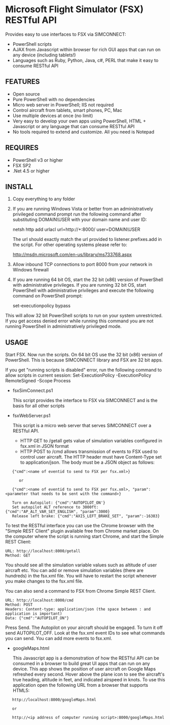 Microsoft Flight Simulator (FSX) RESTful API
============================================

Provides easy to use interfaces to FSX via SIMCONNECT:

* PowerShell scripts
* AJAX from Javascript within browser for rich GUI apps that can run on any device (including tablets!)
* Languages such as Ruby, Python, Java, c#, PERL that make it easy to consume RESTful API

FEATURES
--------
* Open source
* Pure PowerShell with no dependencies
* Micro web server in PowerShell; IIS not required
* Control aircraft from tablets, smart phones, PC, Mac
* Use multiple devices at once (no limit)
* Very easy to develop your own apps using PowerShell, HTML + Javascript or any language that can consume RESTful API
* No tools required to extend and customize. All you need is Notepad

REQUIRES
--------
* PowerShell v3 or higher
* FSX SP2
* .Net 4.5 or higher

INSTALL
-------

1. Copy everything to any folder

2. If you are running Windows Vista or better from an administratively privileged command prompt run the following command after substituting DOMAIN\USER with your domain name and user ID:
   
   netsh http add urlacl url=http://+:8000/ user=DOMAIN\USER
   
   The url should exactly match the url provided to listener.prefixes.add in the script. For other operating systems please refer to:
   
   http://msdn.microsoft.com/en-us/library/ms733768.aspx
    
3. Allow inbound TCP connections to port 8000 from your network in Windows firewall

4. If you are running 64 bit OS, start the 32 bit (x86) version of PowerShell with administrative privileges. If you are running 32 bit OS, start PowerShell with administrative privileges and execute the following command on PowerShell prompt:
    
   set-executionpolicy bypass
    
  This will allow 32 bit PowerShell scripts to run on your system unrestricted. If you get access denied error    while running this command you are not running PowerShell in administratively privileged mode.

USAGE
-----
Start FSX. Now run the scripts. On 64 bit OS use the 32 bit (x86) version of PowerShell. This is because SIMCONNECT library and FSX are 32 bit apps.

If you get "running scripts is disabled" error, run the following command to allow scripts in current session:
 Set-ExecutionPolicy -ExecutionPolicy RemoteSigned -Scope Process

* fsxSimConnect.ps1

   This script provides the interface to FSX via SIMCONNECT and is the basis for all other scripts
    
* fsxWebServer.ps1

   This script is a micro web server that serves SIMCONNECT over a RESTful API.
   * HTTP GET to /getall gets value of simulation variables configured in fsx.xml in JSON format
   * HTTP POST to /cmd allows transmission of events to FSX used to control user aircraft. The HTTP header must have Content-Type set to application/json. The body must be a JSON object as follows:

```
   {"cmd":<name of eventid to send to FSX per fsx.xml>}

      or

   {"cmd":<name of eventid to send to FSX per fsx.xml>, "param":<parameter that needs to be sent with the command>}

   Turn on Autopilot: {"cmd":"AUTOPILOT_ON'}
   Set autopilot ALT reference to 3000ft:  {"cmd":"AP_ALT_VAR_SET_ENGLISH", "param":3000}
   Release left brake: {"cmd":"AXIS_LEFT_BRAKE_SET", "param":-16383}
```

To test the RESTful interface you can use the Chrome browser with the "Simple REST Client" plugin available free from Chrome market place. On the computer where the script is running start Chrome, and start the Simple REST Client:
    
    URL: http://localhost:8000/getall
    Method: GET

You should see all the simulation variable values such as altitude of user aircraft etc. You can add or remove simulation variables (there are hundreds) in the fsx.xml file. You will have to restart the script whenever you make changes to the fsx.xml file.

You can also send a command to FSX from Chrome Simple REST Client.

    URL: http://localhost:8000/cmd
    Method: POST
    Headers: Content-type: application/json (the space between : and application is important)
    Data: {"cmd":"AUTOPILOT_ON"}

Press Send. The Autopilot on your aircraft should be engaged. To turn it off send AUTOPILOT_OFF. Look at the fsx.xml event IDs to see what commands you can send. You can add more events to fsx.xml.

* googleMaps.html
   
   This Javascript app is a demonstration of how the RESTful API can be consumed in a browser to build great UI apps that can run on any device. This app shows the position of user aircraft on Google Maps refreshed every second. Hover above the plane icon to see the aircraft's true heading, altitude in feet, and indicated airspeed in knots. To use this application open the following URL from a browser that supports HTML5:

```   
   http://localhost:8000/googleMaps.html

   or
   
   http://<ip address of computer running script>:8000/googleMaps.html
```
